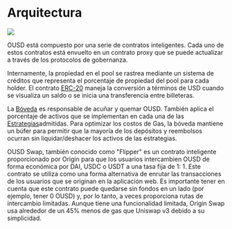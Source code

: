 # Arquitectura

![](../.gitbook/assets/ousd_docs_graphics_3.png)

OUSD está compuesto por una serie de contratos inteligentes. Cada uno de estos contratos está envuelto en un contrato proxy que se puede actualizar a través de los protocolos de gobernanza.

Internamente, la propiedad en el pool se rastrea mediante un sistema de créditos que representa el porcentaje de propiedad del pool para cada holder. El contrato [ERC-20](api/erc-20-1.md) maneja la conversión a términos de USD cuando se visualiza un saldo o se inicia una transferencia entre billeteras.

La [Bóveda](api/vault.md) es responsable de acuñar y quemar OUSD. También aplica el porcentaje de activos que se implementan en cada una de las [Estrategias](../core-concepts/supported-strategies/)admitidas. Para optimizar los costos de Gas, la bóveda mantiene un búfer para permitir que la mayoría de los depósitos y reembolsos ocurran sin liquidar/deshacer los activos de las estrategias.

OUSD Swap, también conocido como "Flipper" es un contrato inteligente proporcionado por Origin para que los usuarios intercambien OUSD de forma económica por DAI, USDC o USDT a una tasa fija de 1: 1. Este contrato se utiliza como una forma alternativa de enrutar las transacciones de los usuarios que se originan en la aplicación web. Es importante tener en cuenta que este contrato puede quedarse sin fondos en un lado \(por ejemplo, tener 0 OUSD\) y, por lo tanto, a veces proporciona rutas de intercambio limitadas. Aunque tiene una funcionalidad limitada, Origin Swap usa alrededor de un 45% menos de gas que Uniswap v3 debido a su simplicidad.



